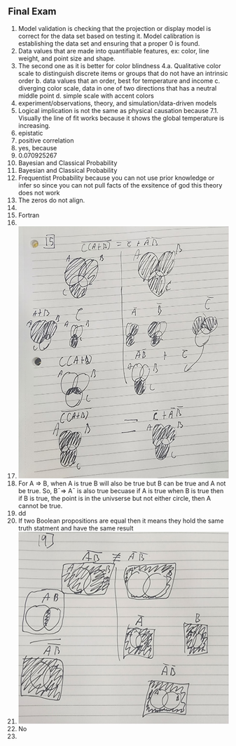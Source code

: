 ##  Final Exam

1. Model validation is checking that the projection or display model is correct for the data set based on testing it. Model calibration is establishing the data set and ensuring that a proper 0 is found.
2. Data values that are made into quantifiable features, ex: color, line weight, and point size and shape.
3. The second one as it is better for color blindness
4.a. Qualitative color scale to distinguish discrete items or groups that do not have an intrinsic order
  b. data values that an order, best for temperature and income
  c. diverging color scale, data in one of two directions that has a neutral middle point
  d. simple scale with accent colors
5. experiment/observations, theory, and simulation/data-driven models
6. Logical implication is not the same as physical causation because
7.1. Visually the line of fit works because it shows the global temperature is increasing. 
  2. epistatic
  3. positive correlation
  4. yes, because
  5. 0.070925267
8. Bayesian and Classical Probability
9. Bayesian and Classical Probability
10. Frequentist Probability because you can not use prior knowledge or infer so since you can not pull facts of the exsitence of god this theory does not work
11. The zeros do not align.
12. 
13. Fortran
14. 
15. ![photo of question](F-Q15.jpg)
16. For A ⇒ B, when A is true B will also be true but B can be true and A not be true. So, B¯⇒ A¯ is also true becuase if A is true when B is true then if B is true, the point is in the univserse but not either circle, then A cannot be true.
17.  dd
18. If two Boolean propositions are equal then it means they hold the same truth statment and have the same result
19. ![photo of question](F-Q19.jpg)
20. No
21. 
